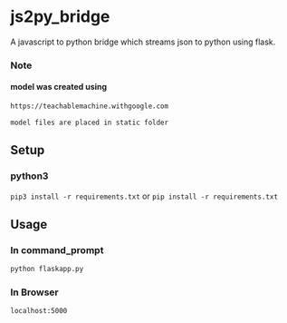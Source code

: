 # js2py_bridge
A javascript to python bridge which streams json to python using flask.

### Note
#### model was created using 
```html
https://teachablemachine.withgoogle.com
```
`model files are placed in static folder`

## Setup
### python3
`pip3 install -r requirements.txt`
or 
`pip install -r requirements.txt`

## Usage

### In command_prompt
```sh
python flaskapp.py
```
### In Browser
```html
localhost:5000
```
